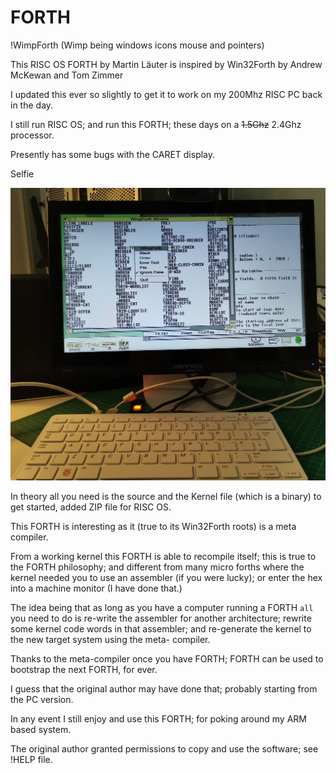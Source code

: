 # FORTH

!WimpForth (Wimp being windows icons mouse and pointers)

This RISC OS FORTH by Martin Läuter is inspired by Win32Forth by Andrew McKewan and Tom Zimmer

I updated this ever so slightly to get it to work on my 200Mhz RISC PC back in the day.

I still run RISC OS; and run this FORTH; these days on a ~~1.5Ghz~~ 2.4Ghz processor. 

Presently has some bugs with the CARET display.


Selfie 

![selfie](WimpForth.jpg)



In theory all you need is the source and the Kernel file (which is a binary) to get started, added ZIP file for RISC OS.

This FORTH is interesting as it (true to its Win32Forth roots) is a meta compiler.

From a working kernel this FORTH is able to recompile itself; this is true to the FORTH philosophy; 
and different from many micro forths where the kernel needed you to use an assembler (if you were lucky); 
or enter the hex into a machine monitor (I have done that.)

The idea being  that as long as you have a computer running a FORTH `all` you need to do is re-write the assembler for another
architecture; rewrite some kernel code words in that assembler; and re-generate the kernel to the new target system using the meta-
compiler.

Thanks to the meta-compiler once you have FORTH; FORTH can be used to bootstrap the next FORTH, for ever.

I guess that the original author may have done that; probably starting from the PC version.

In any event I still enjoy and use this FORTH; for poking around my ARM based system.

The original author granted permissions to copy and use the software; see !HELP file.




